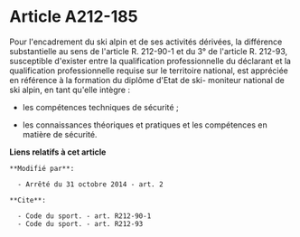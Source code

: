 # Article A212-185

Pour l'encadrement du ski alpin et de ses activités dérivées, la différence substantielle au sens de l'article R. 212-90-1 et
du 3° de l'article R. 212-93, susceptible d'exister entre la qualification professionnelle du déclarant et la qualification
professionnelle requise sur le territoire national, est appréciée en référence à la formation du diplôme d'Etat de ski-
moniteur national de ski alpin, en tant qu'elle intègre :

- les compétences techniques de sécurité ;

- les connaissances théoriques et pratiques et les compétences en matière de sécurité.

**Liens relatifs à cet article**

	**Modifié par**:

	  - Arrêté du 31 octobre 2014 - art. 2

	**Cite**:

	  - Code du sport. - art. R212-90-1
	  - Code du sport. - art. R212-93
